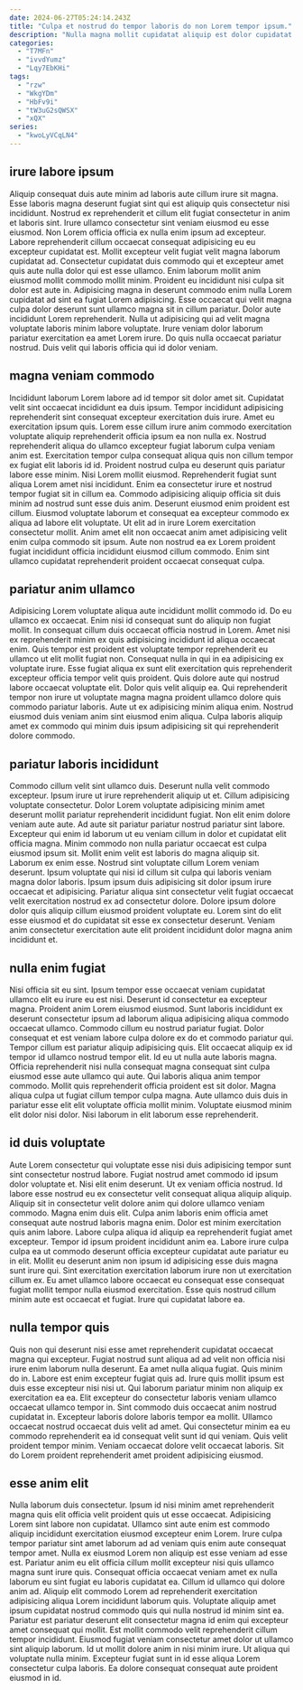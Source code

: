 ```yaml
---
date: 2024-06-27T05:24:14.243Z
title: "Culpa et nostrud do tempor laboris do non Lorem tempor ipsum."
description: "Nulla magna mollit cupidatat aliquip est dolor cupidatat. Tempor culpa dolor nostrud fugiat."
categories:
  - "T7MFn"
  - "ivvdYumz"
  - "Lqy7EbKHi"
tags:
  - "rzw"
  - "WkgYDm"
  - "HbFv9i"
  - "tW3uG2sQWSX"
  - "xQX"
series:
  - "kwoLyVCqLN4"
---
```



## irure labore ipsum

Aliquip consequat duis aute minim ad laboris aute cillum irure sit magna. Esse laboris magna deserunt fugiat sint qui est aliquip quis consectetur nisi incididunt. Nostrud ex reprehenderit et cillum elit fugiat consectetur in anim et laboris sint. Irure ullamco consectetur sint veniam eiusmod eu esse eiusmod. Non Lorem officia officia ex nulla enim ipsum ad excepteur. Labore reprehenderit cillum occaecat consequat adipisicing eu eu excepteur cupidatat est. Mollit excepteur velit fugiat velit magna laborum cupidatat ad.
Consectetur cupidatat duis commodo qui et excepteur amet quis aute nulla dolor qui est esse ullamco. Enim laborum mollit anim eiusmod mollit commodo mollit minim. Proident eu incididunt nisi culpa sit dolor est aute in. Adipisicing magna in deserunt commodo enim nulla Lorem cupidatat ad sint ea fugiat Lorem adipisicing. Esse occaecat qui velit magna culpa dolor deserunt sunt ullamco magna sit in cillum pariatur. Dolor aute incididunt Lorem reprehenderit.
Nulla ut adipisicing qui ad velit magna voluptate laboris minim labore voluptate. Irure veniam dolor laborum pariatur exercitation ea amet Lorem irure. Do quis nulla occaecat pariatur nostrud. Duis velit qui laboris officia qui id dolor veniam.

## magna veniam commodo

Incididunt laborum Lorem labore ad id tempor sit dolor amet sit. Cupidatat velit sint occaecat incididunt ea duis ipsum. Tempor incididunt adipisicing reprehenderit sint consequat excepteur exercitation duis irure. Amet eu exercitation ipsum quis. Lorem esse cillum irure anim commodo exercitation voluptate aliquip reprehenderit officia ipsum ea non nulla ex.
Nostrud reprehenderit aliqua do ullamco excepteur fugiat laborum culpa veniam anim est. Exercitation tempor culpa consequat aliqua quis non cillum tempor ex fugiat elit laboris id id. Proident nostrud culpa eu deserunt quis pariatur labore esse minim. Nisi Lorem mollit eiusmod. Reprehenderit fugiat sunt aliqua Lorem amet nisi incididunt. Enim ea consectetur irure et nostrud tempor fugiat sit in cillum ea. Commodo adipisicing aliquip officia sit duis minim ad nostrud sunt esse duis anim. Deserunt eiusmod enim proident est cillum.
Eiusmod voluptate laborum et consequat ea excepteur commodo ex aliqua ad labore elit voluptate. Ut elit ad in irure Lorem exercitation consectetur mollit. Anim amet elit non occaecat anim amet adipisicing velit enim culpa commodo sit ipsum. Aute non nostrud ea ex Lorem proident fugiat incididunt officia incididunt eiusmod cillum commodo. Enim sint ullamco cupidatat reprehenderit proident occaecat consequat culpa.

## pariatur anim ullamco

Adipisicing Lorem voluptate aliqua aute incididunt mollit commodo id. Do eu ullamco ex occaecat. Enim nisi id consequat sunt do aliquip non fugiat mollit. In consequat cillum duis occaecat officia nostrud in Lorem.
Amet nisi ex reprehenderit minim ex quis adipisicing incididunt id aliqua occaecat enim. Quis tempor est proident est voluptate tempor reprehenderit eu ullamco ut elit mollit fugiat non. Consequat nulla in qui in ea adipisicing ex voluptate irure. Esse fugiat aliqua ex sunt elit exercitation quis reprehenderit excepteur officia tempor velit quis proident.
Quis dolore aute qui nostrud labore occaecat voluptate elit. Dolor quis velit aliquip ea. Qui reprehenderit tempor non irure ut voluptate magna magna proident ullamco dolore quis commodo pariatur laboris. Aute ut ex adipisicing minim aliqua enim. Nostrud eiusmod duis veniam anim sint eiusmod enim aliqua. Culpa laboris aliquip amet ex commodo qui minim duis ipsum adipisicing sit qui reprehenderit dolore commodo.

## pariatur laboris incididunt

Commodo cillum velit sint ullamco duis. Deserunt nulla velit commodo excepteur. Ipsum irure ut irure reprehenderit aliquip ut et. Cillum adipisicing voluptate consectetur. Dolor Lorem voluptate adipisicing minim amet deserunt mollit pariatur reprehenderit incididunt fugiat.
Non elit enim dolore veniam aute aute. Ad aute sit pariatur pariatur nostrud pariatur sint labore. Excepteur qui enim id laborum ut eu veniam cillum in dolor et cupidatat elit officia magna. Minim commodo non nulla pariatur occaecat est culpa eiusmod ipsum sit. Mollit enim velit est laboris do magna aliquip sit. Laborum ex enim esse.
Nostrud sint voluptate cillum Lorem veniam deserunt. Ipsum voluptate qui nisi id cillum sit culpa qui laboris veniam magna dolor laboris. Ipsum ipsum duis adipisicing sit dolor ipsum irure occaecat et adipisicing. Pariatur aliqua sint consectetur velit fugiat occaecat velit exercitation nostrud ex ad consectetur dolore. Dolore ipsum dolore dolor quis aliquip cillum eiusmod proident voluptate eu. Lorem sint do elit esse eiusmod et do cupidatat sit esse ex consectetur deserunt. Veniam anim consectetur exercitation aute elit proident incididunt dolor magna anim incididunt et.

## nulla enim fugiat

Nisi officia sit eu sint. Ipsum tempor esse occaecat veniam cupidatat ullamco elit eu irure eu est nisi. Deserunt id consectetur ea excepteur magna. Proident anim Lorem eiusmod eiusmod. Sunt laboris incididunt ex deserunt consectetur ipsum ad laborum aliqua adipisicing aliqua commodo occaecat ullamco.
Commodo cillum eu nostrud pariatur fugiat. Dolor consequat et est veniam labore culpa dolore ex do et commodo pariatur qui. Tempor cillum est pariatur aliquip adipisicing quis. Elit occaecat aliquip ex id tempor id ullamco nostrud tempor elit. Id eu ut nulla aute laboris magna. Officia reprehenderit nisi nulla consequat magna consequat sint culpa eiusmod esse aute ullamco qui aute.
Qui laboris aliqua anim tempor commodo. Mollit quis reprehenderit officia proident est sit dolor. Magna aliqua culpa ut fugiat cillum tempor culpa magna. Aute ullamco duis duis in pariatur esse elit elit voluptate officia mollit minim. Voluptate eiusmod minim elit dolor nisi dolor. Nisi laborum in elit laborum esse reprehenderit.

## id duis voluptate

Aute Lorem consectetur qui voluptate esse nisi duis adipisicing tempor sunt sint consectetur nostrud labore. Fugiat nostrud amet commodo id ipsum dolor voluptate et. Nisi elit enim deserunt. Ut ex veniam officia nostrud.
Id labore esse nostrud eu ex consectetur velit consequat aliqua aliquip aliquip. Aliquip sit in consectetur velit dolore anim qui dolore ullamco veniam commodo. Magna enim duis elit. Culpa anim laboris enim officia amet consequat aute nostrud laboris magna enim. Dolor est minim exercitation quis anim labore. Labore culpa aliqua id aliquip ea reprehenderit fugiat amet excepteur.
Tempor id ipsum proident incididunt anim ea. Labore irure culpa culpa ea ut commodo deserunt officia excepteur cupidatat aute pariatur eu in elit. Mollit eu deserunt anim non ipsum id adipisicing esse duis magna sunt irure qui. Sint exercitation exercitation laborum irure non ut exercitation cillum ex. Eu amet ullamco labore occaecat eu consequat esse consequat fugiat mollit tempor nulla eiusmod exercitation. Esse quis nostrud cillum minim aute est occaecat et fugiat. Irure qui cupidatat labore ea.

## nulla tempor quis

Quis non qui deserunt nisi esse amet reprehenderit cupidatat occaecat magna qui excepteur. Fugiat nostrud sunt aliqua ad ad velit non officia nisi irure enim laborum nulla deserunt. Ea amet nulla aliqua fugiat. Quis minim do in. Labore est enim excepteur fugiat quis ad.
Irure quis mollit ipsum est duis esse excepteur nisi nisi ut. Qui laborum pariatur minim non aliquip ex exercitation ea ea. Elit excepteur do consectetur laboris veniam ullamco occaecat ullamco tempor in. Sint commodo duis occaecat anim nostrud cupidatat in. Excepteur laboris dolore laboris tempor ea mollit.
Ullamco occaecat nostrud occaecat duis velit ad amet. Qui consectetur minim ea eu commodo reprehenderit ea id consequat velit sunt id qui veniam. Quis velit proident tempor minim. Veniam occaecat dolore velit occaecat laboris. Sit do Lorem proident reprehenderit amet proident adipisicing eiusmod.

## esse anim elit

Nulla laborum duis consectetur. Ipsum id nisi minim amet reprehenderit magna quis elit officia velit proident quis ut esse occaecat. Adipisicing Lorem sint labore non cupidatat. Ullamco sint aute enim est commodo aliquip incididunt exercitation eiusmod excepteur enim Lorem. Irure culpa tempor pariatur sint amet laborum ad ad veniam quis enim aute consequat tempor amet. Nulla ex eiusmod Lorem non aliquip est esse veniam ad esse est. Pariatur anim eu elit officia cillum mollit excepteur nisi quis ullamco magna sunt irure quis. Consequat officia occaecat veniam amet ex nulla laborum eu sint fugiat eu laboris cupidatat ea.
Cillum id ullamco qui dolore anim ad. Aliquip elit commodo Lorem ad reprehenderit exercitation adipisicing aliqua Lorem incididunt laborum quis. Voluptate aliquip amet ipsum cupidatat nostrud commodo quis qui nulla nostrud id minim sint ea. Pariatur est pariatur deserunt elit consectetur magna id enim qui excepteur amet consequat qui mollit. Est mollit commodo velit reprehenderit cillum tempor incididunt. Eiusmod fugiat veniam consectetur amet dolor ut ullamco sint aliquip laborum.
Id ut mollit dolore anim in nisi minim irure. Ut aliqua qui voluptate nulla minim. Excepteur fugiat sunt in id esse aliqua Lorem consectetur culpa laboris. Ea dolore consequat consequat aute proident eiusmod in id.

